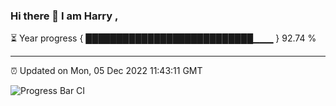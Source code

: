 ### Hi there 👋 I am Harry , 

⏳ Year progress { ███████████████████████████▁▁▁ } 92.74 %

---

⏰ Updated on Mon, 05 Dec 2022 11:43:11 GMT

![Progress Bar CI](https://github.com/duykhang68/duykhang68/workflows/Progress%20Bar%20CI/badge.svg)
